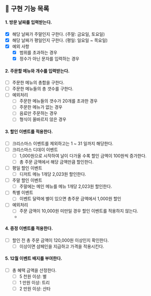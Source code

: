 ##  📒 구현 기능 목록
#### 1. 방문 날짜를 입력받는다.
- [x] 해당 날짜가 주말인지 구한다. (주말: 금요일, 토요일)
- [x] 해당 날짜가 평일인지 구한다. (평일: 일요일 ~ 목요일)
- [x] 예외 사항
  - [x] 범위를 초과하는 경우
  - [x] 정수가 아닌 문자를 입력하는 경우

#### 2. 주문할 메뉴와 개수를 입력받는다.
- [ ] 주문한 메뉴의 총합을 구한다.
- [ ] 주문한 메뉴들의 총 갯수를 구한다.
- [ ] 예외처리
  - [ ] 주문한 메뉴들의 갯수가 20개를 초과한 경우
  - [ ] 주문한 메뉴가 없는 경우
  - [ ] 음료만 주문하는 경우
  - [ ] 형식이 올바르지 않은 경우

#### 3. 할인 이벤트를 적용한다.
- [ ] 크리스마스 이벤트를 제외하고는 1 ~ 31 일까지 해당한다.
- [ ] 크리스마스 디데이 이벤트
  - [ ] 1,000원으로 시작하여 날이 다가올 수록 할인 금액이 100원씩 증가한다.
  - [ ] 총 주문 금액에서 해당 금액만큼 할인한다.
- [ ] 평일 할인 이벤트
  - [ ] 디저트 메뉴 1개당 2,023원 할인한다.
- [ ] 주말 할인 이벤트
  - [ ] 주말에는 메인 메뉴를 메뉴 1개당 2,023원 할인한다.
- [ ] 특별 이벤트
  - [ ] 이벤트 달력에 별이 있으면 총주문 금액에서 1,000원 할인
- [ ] 예외처리
  - [ ] 주문 금액이 10,000원 미만일 경우 할인 이벤트를 적용하지 않는다.
  - 

#### 4. 증정 이벤트를 적용한다.
- [ ] 할인 전 총 주문 금액이 120,000원 이상인지 확인한다.
  - [ ] 이상이면 샴페인을 지급하고 가격을 적용시킨다.

#### 5. 12월 이벤트 배지를 부여한다.
- [ ] 총 혜택 금액을 산정한다.
  - [ ] 5 천원 이상: 별
  - [ ] 1 만원 이상: 트리
  - [ ] 2 만원 이상: 산타
